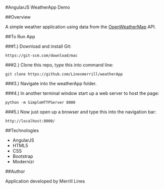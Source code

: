 #AngularJS WeatherApp Demo

##Overview

A simple weather application using data from the [OpenWeatherMap](http://openweathermap.org/API) API.

##To Run App

###1.) Download and install Git:
```
https://git-scm.com/download/mac
```

###2.) Clone this repo, type this into command line:
```
git clone https://github.com/Linesmerrill/weatherApp
```
###3.) Navigate into the weatherApp folder.

###4.) In another terminal window start up a web server to host the page:
```
python -m SimpleHTTPServer 8000
```

###5.) Now just open up a browser and type this into the navigation bar:
```
http://localhost:8000/
```

##Technologies

- AngularJS
- HTML5
- CSS
- Bootstrap
- Modernizr

##Author

Application developed by Merrill Lines
